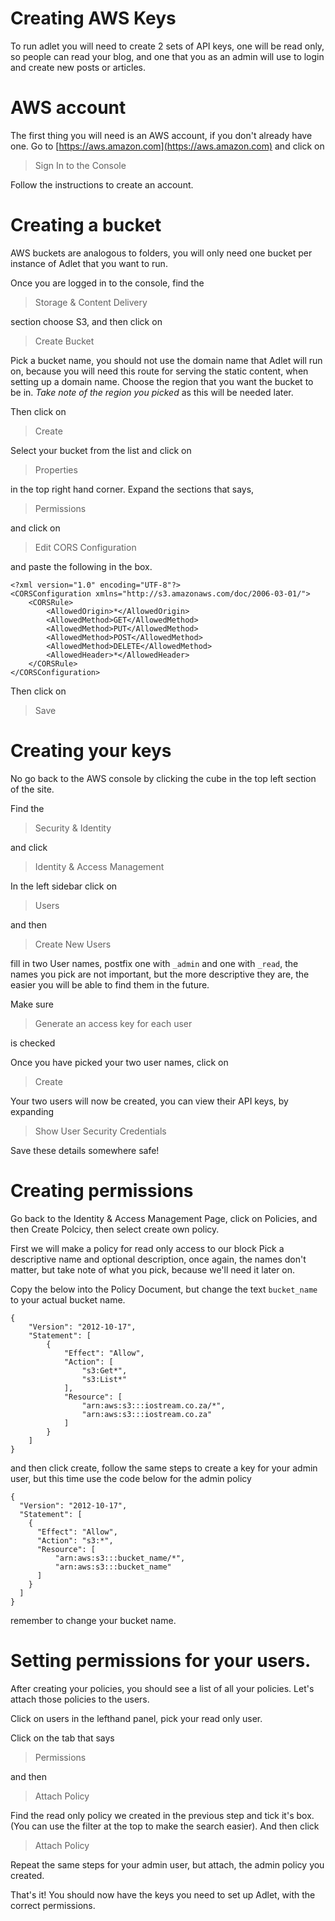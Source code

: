 # Creating AWS Keys

To run adlet you will need to create 2 sets of API keys, one will be read only, so people can read your blog, and one that you as an admin will use to login and create new posts or articles.

# AWS account

The first thing you will need is an AWS account, if you don't already have one. Go to [https://aws.amazon.com](https://aws.amazon.com) and click on 

> Sign In to the Console

Follow the instructions to create an account.

# Creating a bucket

AWS buckets are analogous to folders, you will only need one bucket per instance of Adlet that you want to run.

Once you are logged in to the console, find the

> Storage & Content Delivery

section choose S3, and then click on 

> Create Bucket

Pick a bucket name, you should not use the domain name that Adlet will run on, because you will need this route for serving the static content, when setting up a domain name. Choose the region that you want the bucket to be in. *Take note of the region you picked* as this will be needed later.

Then click on 

> Create

Select your bucket from the list and click on

> Properties

in the top right hand corner. Expand the sections that says, 

> Permissions

and click on 

> Edit CORS Configuration

and paste the following in the box.

```
<?xml version="1.0" encoding="UTF-8"?>
<CORSConfiguration xmlns="http://s3.amazonaws.com/doc/2006-03-01/">
    <CORSRule>
        <AllowedOrigin>*</AllowedOrigin>
        <AllowedMethod>GET</AllowedMethod>
        <AllowedMethod>PUT</AllowedMethod>
        <AllowedMethod>POST</AllowedMethod>
        <AllowedMethod>DELETE</AllowedMethod>
        <AllowedHeader>*</AllowedHeader>
    </CORSRule>
</CORSConfiguration>
```

Then click on 

> Save

# Creating your keys

No go back to the AWS console by clicking the cube in the top left section of the site.

Find the 

> Security & Identity

and click

> Identity & Access Management

In the left sidebar click on

> Users

and then

> Create New Users

fill in two User names, postfix one with `_admin` and one with `_read`, the names you pick are not important, but the more descriptive they are, the easier you will be able to find them in the future.

Make sure

> Generate an access key for each user
 
is checked

Once you have picked your two user names, click on

> Create

Your two users will now be created, you can view their API keys, by expanding

> Show User Security Credentials

Save these details somewhere safe!

# Creating permissions

Go back to the Identity & Access Management Page, click on Policies, and then Create Polcicy, then select create own policy. 

First we will make a policy for read only access to our block Pick a descriptive name and optional description, once again, the names don't matter, but take note of what you pick, because we'll need it later on.

Copy the below into the Policy Document, but change the text `bucket_name` to your actual bucket name.

```
{
    "Version": "2012-10-17",
    "Statement": [
        {
            "Effect": "Allow",
            "Action": [
                "s3:Get*",
                "s3:List*"
            ],
            "Resource": [
                "arn:aws:s3:::iostream.co.za/*",
                "arn:aws:s3:::iostream.co.za"
            ]
        }
    ]
}
```
and then click create, follow the same steps to create a key for your admin user, but this time use the code below for the admin policy

```
{
  "Version": "2012-10-17",
  "Statement": [
    {
      "Effect": "Allow",
      "Action": "s3:*",
      "Resource": [
          "arn:aws:s3:::bucket_name/*",
          "arn:aws:s3:::bucket_name"
      ]
    }
  ]
}
```

remember to change your bucket name.

# Setting permissions for your users.

After creating your policies, you should see a list of all your policies. Let's attach those policies to the users.

Click on users in the lefthand panel, pick your read only user.

Click on the tab that says

> Permissions

and then

> Attach Policy

Find the read only policy we created in the previous step and tick it's box. (You can use the filter at the top to make the search easier). And then click

> Attach Policy

Repeat the same steps for your admin user, but attach, the admin policy you created.


That's it! You should now have the keys you need to set up Adlet, with the correct permissions.


